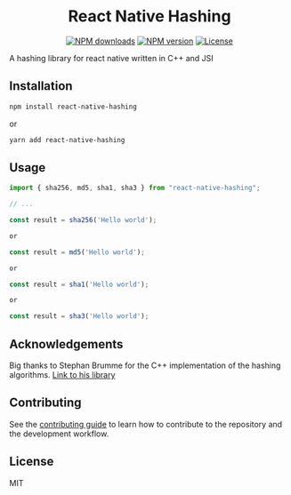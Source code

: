 <h1 align='center'>React Native Hashing</h1>

<p align="center">
  <a href="https://www.npmjs.com/package/react-native-hashing"><img src="https://img.shields.io/npm/dm/react-native-hashing.svg?style=flat-square" alt="NPM downloads"></a>
  <a href="https://www.npmjs.com/package/react-native-hashing"><img src="https://img.shields.io/npm/v/react-native-hashing.svg?style=flat-square" alt="NPM version"></a>
  <a href="/LICENSE"><img src="https://img.shields.io/npm/l/react-native-hashing.svg?style=flat-square" alt="License"></a>
</p>

A hashing library for react native written in C++ and JSI

## Installation

```sh
npm install react-native-hashing
```

or

```sh
yarn add react-native-hashing
```

## Usage

```js
import { sha256, md5, sha1, sha3 } from "react-native-hashing";

// ...

const result = sha256('Hello world');

or

const result = md5('Hello world');

or

const result = sha1('Hello world');

or

const result = sha3('Hello world');
```

## Acknowledgements

Big thanks to Stephan Brumme for the C++ implementation of the hashing algorithms. [Link to his library](https://github.com/stbrumme/hash-library)

## Contributing

See the [contributing guide](CONTRIBUTING.md) to learn how to contribute to the repository and the development workflow.

## License

MIT
